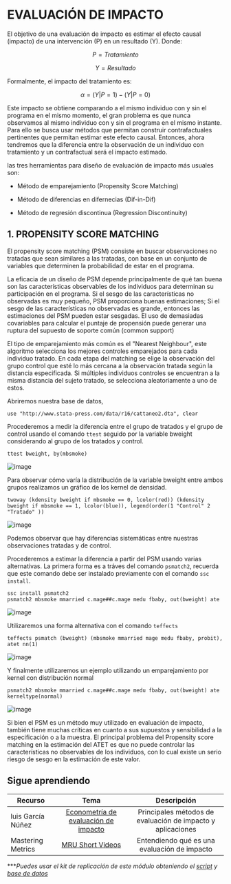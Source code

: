 # EVALUACIÓN DE IMPACTO
 
El objetivo de una evaluación de impacto es estimar el efecto causal (impacto) de una
intervención (P) en un resultado (Y). Donde:

 $$P = Tratamiento$$
 
 $$Y = Resultado$$

Formalmente, el impacto del tratamiento es:

$$α = (Y | P=1) - (Y | P=0)$$

Este impacto se obtiene comparando a el mismo individuo con y sin el programa en el mismo momento, el gran problema es que nunca observamos al mismo individuo con y sin el programa en el mismo instante. Para ello se busca usar métodos que permitan construir contrafactuales pertinentes que permitan estimar este efecto causal. Entonces, ahora tendremos que la diferencia entre la observación de un individuo con tratamiento y un contrafactual será el impacto estimado.

las tres herramientas para diseño de evaluación de impacto más usuales son:

- Método de emparejamiento (Propensity Score Matching)

- Método de diferencias en difernecias (Dif-in-Dif)

- Método de regresión discontinua (Regression Discontinuity)


## 1.  PROPENSITY SCORE MATCHING

El propensity score matching (PSM) consiste en buscar observaciones no tratadas que sean similares a las tratadas, con base en un conjunto de variables que determinen la probabilidad de estar en el programa.

La eficacia de un diseño de PSM depende principalmente de qué tan buena son las características observables de los individuos para determinan su participación en el programa. Si el sesgo de las características no observadas es muy pequeño, PSM proporciona buenas estimaciones; Si el sesgo de las características no observadas es grande, entonces las estimaciones del PSM pueden estar sesgadas.
El uso de demasiadas covariables para calcular el puntaje de propensión puede generar una ruptura del supuesto de soporte común (common support)

El tipo de emparejamiento más común es el "Nearest Neighbour", este algoritmo selecciona los mejores controles emparejados para cada individuo tratado. En cada etapa del matching se elige la observación del grupo control que esté lo más cercana a la observación tratada según la distancia especificada. Si múltiples individuos controles se encuentran a la misma distancia del sujeto tratado, se selecciona aleatoriamente a uno de estos.

Abriremos nuestra base de datos, 

```
use "http://www.stata-press.com/data/r16/cattaneo2.dta", clear
```

Procederemos a medir la diferencia entre el grupo de tratados y el grupo de control usando el comando `ttest` seguido por la variable bweight considerando al grupo de los tratados y control.

```
ttest bweight, by(mbsmoke)
```

![image](https://user-images.githubusercontent.com/128189216/229385092-a0921dfe-d16d-4814-90a4-de052b752cba.png)


Para observar cómo varía la distribución de la variable bweight entre ambos grupos realizamos un gráfico de los kernel de densidad.

```
twoway (kdensity bweight if mbsmoke == 0, lcolor(red)) (kdensity bweight if mbsmoke == 1, lcolor(blue)), legend(order(1 "Control" 2 "Tratado" ))
```

![image](https://user-images.githubusercontent.com/128189216/229384696-45cb7533-474c-45bf-a208-07347c6a414b.png)


Podemos observar que hay diferencias sistemáticas entre nuestras observaciones tratadas y de control.

Procederemos a estimar la diferencia a partir del PSM usando varias alternativas. La primera forma es a tráves del comando `psmatch2`, recuerda que este comando debe ser instalado previamente con el comando `ssc install`.

```
ssc install psmatch2
psmatch2 mbsmoke mmarried c.mage##c.mage medu fbaby, out(bweight) ate
```

![image](https://user-images.githubusercontent.com/128189216/229385144-d93b6ec2-e124-4469-9fbe-0f197de5eaaa.png)


Utilizaremos una forma alternativa con el comando `teffects`

```
teffects psmatch (bweight) (mbsmoke mmarried mage medu fbaby, probit), atet nn(1)
```

![image](https://user-images.githubusercontent.com/128189216/229385210-91d486e8-2ac7-4009-8252-7e27b28ed534.png)


Y finalmente utilizaremos un ejemplo utilizando un emparejamiento por kernel con distribución normal

```
psmatch2 mbsmoke mmarried c.mage##c.mage medu fbaby, out(bweight) ate kerneltype(normal)
```

![image](https://user-images.githubusercontent.com/128189216/229385241-888c08f4-8324-4ba4-89d0-7c6b12d040e7.png)


Si bien el PSM es un método muy utilizado en evaluación de impacto, también tiene muchas críticas en cuanto a sus supuestos y sensibilidad a la especificación o a la muestra. El principal problema del Propensity score matching en la estimación del ATET es que no puede controlar las características no observables de los individuos, con lo cual existe un serio riesgo de sesgo en la estimación de este valor.



## Sigue aprendiendo
| Recurso  | Tema | Descripción |
| ------------- |:-------------:|:-------------:|
| luis García Núñez  | [Econometría de evaluación de impacto](https://revistas.pucp.edu.pe/index.php/economia/article/view/2676http:// "Econometría de evaluación de impacto") | Principales métodos de evaluación de impacto y aplicaciones  |
| Mastering Metrics  | [MRU Short Videos](https://www.masteringmetrics.com/online-metrics-resources/ "MRU Short Videos")| Entendiendo qué es una evaluación de impacto |


****Puedes usar el kit de replicación de este módulo obteniendo el [script](https://github.com/EconPUCP/Stata/blob/main/_An%C3%A1lisis/Scripts/Modelos%20de%20Evaluaci%C3%B3n%20de%20Impacto/1_PSM.do "script") y [base de datos](https://github.com/EconPUCP/Stata/tree/main/_An%C3%A1lisis/Data/Modelos%20de%20Evaluaci%C3%B3n%20de%20Impacto "base de datos")* 

